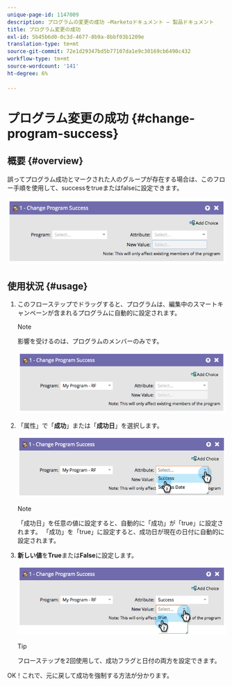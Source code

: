 ```yaml
---
unique-page-id: 1147009
description: プログラムの変更の成功 —Marketoドキュメント — 製品ドキュメント
title: プログラム変更の成功
exl-id: 5b45b6d0-0c3d-4677-8b9a-8bbf03b1209e
translation-type: tm+mt
source-git-commit: 72e1d29347bd5b77107da1e9c30169cb6490c432
workflow-type: tm+mt
source-wordcount: '141'
ht-degree: 6%

---
```


# プログラム変更の成功 {#change-program-success}

## 概要 {#overview}

誤ってプログラム成功とマークされた人のグループが存在する場合は、このフロー手順を使用して、successをtrueまたはfalseに設定できます。

![](assets/image2014-9-22-14-3a45-3a8.png)

## 使用状況 {#usage}

1. このフローステップでドラッグすると、プログラムは、編集中のスマートキャンペーンが含まれるプログラムに自動的に設定されます。

   >[!NOTE]
   >
   >影響を受けるのは、プログラムのメンバーのみです。

   ![](assets/image2014-9-22-14-3a45-3a35.png)

1. 「属性」で「**成功**」または「**成功日**」を選択します。

   ![](assets/image2014-9-22-14-3a45-3a39.png)

   >[!NOTE]
   >
   >「成功日」を任意の値に設定すると、自動的に「成功」が「true」に設定されます。 「成功」を「true」に設定すると、成功日が現在の日付に自動的に設定されます。

1. **新しい値**&#x200B;を&#x200B;**True**&#x200B;または&#x200B;**False**&#x200B;に設定します。

   ![](assets/image2014-9-22-14-3a45-3a55.png)

   >[!TIP]
   >
   >フローステップを2回使用して、成功フラグと日付の両方を設定できます。

OK！これで、元に戻して成功を強制する方法が分かります。
